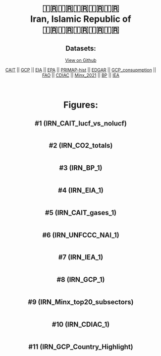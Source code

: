 
<center>
<h1 align="center">
🇮🇷🇮🇷🇮🇷🇮🇷🇮🇷
<br>
Iran, Islamic Republic of
<br>
🇮🇷🇮🇷🇮🇷🇮🇷🇮🇷
</h1>
<h2>Datasets:</h2>
<p><a href="https://github.com/dquintani/GreenhouseData/tree/master/country_data/IRN_Iran, Islamic Republic of/data">View on Github</a>
<br></p><p><a href="data/IRN_CAIT.csv">CAIT</a> || <a href="data/IRN_GCP.csv">GCP</a> || <a href="data/IRN_EIA.csv">EIA</a> || <a href="data/IRN_EPA.csv">EPA</a> || <a href="data/IRN_PRIMAP-hist.csv">PRIMAP-hist</a> || <a href="data/IRN_EDGAR.csv">EDGAR</a> || <a href="data/IRN_GCP_consupmption.csv">GCP_consupmption</a> || <a href="data/IRN_FAO.csv">FAO</a> || <a href="data/IRN_CDIAC.csv">CDIAC</a> || <a href="data/IRN_Minx_2021.csv">Minx_2021</a> || <a href="data/IRN_BP.csv">BP</a> || <a href="data/IRN_IEA.csv">IEA</a></p><p><br></p>
<h1>Figures:</h1><h2>#1 (IRN_CAIT_lucf_vs_nolucf)</h2>
<p><img alt="" src="figures/IRN_CAIT_lucf_vs_nolucf.png" /></p><h2>#2 (IRN_CO2_totals)</h2>
<p><img alt="" src="figures/IRN_CO2_totals.png" /></p><h2>#3 (IRN_BP_1)</h2>
<p><img alt="" src="figures/IRN_BP_1.png" /></p><h2>#4 (IRN_EIA_1)</h2>
<p><img alt="" src="figures/IRN_EIA_1.png" /></p><h2>#5 (IRN_CAIT_gases_1)</h2>
<p><img alt="" src="figures/IRN_CAIT_gases_1.png" /></p><h2>#6 (IRN_UNFCCC_NAI_1)</h2>
<p><img alt="" src="figures/IRN_UNFCCC_NAI_1.png" /></p><h2>#7 (IRN_IEA_1)</h2>
<p><img alt="" src="figures/IRN_IEA_1.png" /></p><h2>#8 (IRN_GCP_1)</h2>
<p><img alt="" src="figures/IRN_GCP_1.png" /></p><h2>#9 (IRN_Minx_top20_subsectors)</h2>
<p><img alt="" src="figures/IRN_Minx_top20_subsectors.png" /></p><h2>#10 (IRN_CDIAC_1)</h2>
<p><img alt="" src="figures/IRN_CDIAC_1.png" /></p><h2>#11 (IRN_GCP_Country_Highlight)</h2>
<p><img alt="" src="figures/IRN_GCP_Country_Highlight.png" /></p>